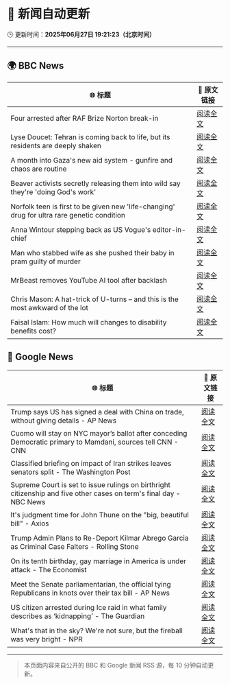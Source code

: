 # 🧠 新闻自动更新

🕒 更新时间：**2025年06月27日 19:21:23（北京时间）**

---

## 🌍 BBC News

| 🌐 标题 | 🔗 原文链接 |
|--------|-------------|
| Four arrested after RAF Brize Norton break-in | [阅读全文](https://www.bbc.com/news/articles/cq6m79n6q65o) |
| Lyse Doucet: Tehran is coming back to life, but its residents are deeply shaken | [阅读全文](https://www.bbc.com/news/articles/c939k3n41g4o) |
| A month into Gaza's new aid system - gunfire and chaos are routine | [阅读全文](https://www.bbc.com/news/articles/cwygezz3gx7o) |
| Beaver activists secretly releasing them into wild say they're 'doing God's work' | [阅读全文](https://www.bbc.com/news/articles/clygl4dv4rno) |
| Norfolk teen is first to be given new 'life-changing' drug for ultra rare genetic condition | [阅读全文](https://www.bbc.com/news/articles/c07dzrx02e0o) |
| Anna Wintour stepping back as US Vogue's editor-in-chief | [阅读全文](https://www.bbc.com/news/articles/cx2nerz0nn9o) |
| Man who stabbed wife as she pushed their baby in pram guilty of murder | [阅读全文](https://www.bbc.com/news/articles/c9qxj5d4jdro) |
| MrBeast removes YouTube AI tool after backlash | [阅读全文](https://www.bbc.com/news/articles/c15wvvjv402o) |
| Chris Mason: A hat-trick of U-turns – and this is the most awkward of the lot | [阅读全文](https://www.bbc.com/news/articles/cx240n632z3o) |
| Faisal Islam: How much will changes to disability benefits cost? | [阅读全文](https://www.bbc.com/news/articles/c9dgjjnvw54o) |

## 📰 Google News

| 🌐 标题 | 🔗 原文链接 |
|--------|-------------|
| Trump says US has signed a deal with China on trade, without giving details - AP News | [阅读全文](https://news.google.com/rss/articles/CBMilwFBVV95cUxPQngtRjJNbFhFLUJNMUpmOFJxWkYyTkNYVGdUQ0REVFFsYTE4b3FIZm1ObFZIT1dDOEVfSy10TE5JbUhvZkxMdmMwcmgtZVRfcEh4eGFUblRWNTdwUkdQTTJlb2hFV29TbXY1UmpNV0NEd3gzUGd2NmlnY1FsR1EtdEpNcUg4cUFwNWR3TVc4dTh5R2dkeWxF?oc=5) |
| Cuomo will stay on NYC mayor’s ballot after conceding Democratic primary to Mamdani, sources tell CNN - CNN | [阅读全文](https://news.google.com/rss/articles/CBMigAFBVV95cUxQZnZucmJjeHp5TmNwRk1ablA2Q0M4T1A4dTI3NTZoSm11WHd1Q3I5dDhVWmp3bFZZaHNxSS1nTmEtV1ppT3ZscU1rQWktVWcxZC1yZ0s5VHNFUElIYWFLWDNXWmRqdm1BVV9jNkdHR25DZTZ6WFRnNU1URVZDQjdZbdIBhgFBVV95cUxOS29Za214WUtFQ3l6MXdnb1pyX0lIMlotSFNNUWlxZlc3MG1RN3hfMmZDLXM2X3ViLXBmVWZYSFpDTUVVNHIweFl4ZkpRb013Qm9WNTZscFdMOG5xUEhBM0FaT0JlTjE2SGlOZUFCVVhHTnEwWjktTWhoTFp6WXF1elUtRk9xQQ?oc=5) |
| Classified briefing on impact of Iran strikes leaves senators split - The Washington Post | [阅读全文](https://news.google.com/rss/articles/CBMihgFBVV95cUxQNG8zaEFHaHk3RnJkV3YwUnhteUtsUC1yMmZWRF95MkJ6RlZ1SmVrYWZrRFc1emNqSEpSNkxYVzFLMWlMbXIzNU5DcExGeXhBWmlqSFlKQXRIR3RXOHV5eWZpRzROa0VaQ3JZWHJfSFVfLUJHcEIyVW92UnIwWUtYdjVBLVRqdw?oc=5) |
| Supreme Court is set to issue rulings on birthright citizenship and five other cases on term's final day - NBC News | [阅读全文](https://news.google.com/rss/articles/CBMivAFBVV95cUxNdnlZdXduNHNnUnJrMXEtcXFodWRCUmdHYzJQbFY0YU1yTndqTWxjenBSZjFOWkZsaFhXOTVkVjdTaThiWF9Xdmx3azBDeUZDX0dZcjZmODRwRjdHd01LMnc0bWxteGdxVFh2NW04WU15RDVpTm9NWlQ1eGxET3JFSUlpQjVqZEhEUmNZTDloNlRGMFk2YzQxZmtQOUtDcllEVWR0YjV6WXVKeVVRdVJaYkNkRnJ3NHg5RDhnbdIBVkFVX3lxTE51bGR3dW5LZzh5VTFtdEUyU25uYXpHVVR1MXRNcFlIcmRodlNHLVY4ay1ZV1ZnZ2liaUs5LUdURVU4cUFvbkRQMEhScExOYTJIcnA1UTZn?oc=5) |
| It's judgment time for John Thune on the "big, beautiful bill" - Axios | [阅读全文](https://news.google.com/rss/articles/CBMiggFBVV95cUxNc20zUGRuWm55M3JfNzNwNjVkd2xsanFsLTdxN0tfQmFDay1wVE9JTFZKOWhfdVlkZ1dQdkVvNlgybjhQMk5hc1FjOGIwcnJGbjZYNXJaZUNscVJGbUlycjlDT0k4Xy15RUtTN2V2cHVZTVNlS21pZ3NPd1dYRGtDelRR?oc=5) |
| Trump Admin Plans to Re-Deport Kilmar Abrego Garcia as Criminal Case Falters - Rolling Stone | [阅读全文](https://news.google.com/rss/articles/CBMirwFBVV95cUxPYU9BdFFIc1pZOF9qazJiZ0pZbDRiMk5ZS0M0Q2JUUGxaQVVEaFFuWnFHamtiLVlTVjQxSkJmRTg3bFJCamVWb2lsOXc1SXRYM1dOVVlQakNkVHBiWVJBN0ZoUDgwc0Z4Qnl1X1pwTEZWU1FROFN5RldxYmFqWll0X1JCUF9MMzNTNWZYajA5VTczRURleWJpWmlmWndYTHRaZUxVRnFBejNPc0ltVm9r?oc=5) |
| On its tenth birthday, gay marriage in America is under attack - The Economist | [阅读全文](https://news.google.com/rss/articles/CBMisgFBVV95cUxPWmFfa2ptakxTdVB5cUJWeVhvMDlkYVNXQkxiWWFOQnVZMlBGZ1B2bW1SRWU0OTNyQ1Uzc0w2SFNtNXk1cFo2Z2I4Nl92RUJINnI1SWdwMWU1UEpBaWkzUFRncjFsU1Q4M25jemFmU0EwaHo3cmpveWxUWVI5VkVlMENVb21mQVJFbzFZN1N0aEJYa3VQczYyM25xb19LYmYwYnZuNl9xSXF2Vk5ZZkNnMzhB?oc=5) |
| Meet the Senate parliamentarian, the official tying Republicans in knots over their tax bill - AP News | [阅读全文](https://news.google.com/rss/articles/CBMitAFBVV95cUxNM3gzbE1zX0lRVnIwREJWN3JlVi10NkdxelE1ZW9rX3ktQjVrcGFhT2lmaUhXTFNENzlSNnVlVkNodFE1NWQ5Z2dSS0pUNFZFUW9hTk1DV2J4VEkxNXZJa3VtZnNqUFhKMmNlXzhXTGdmY1ZjSHUtRnBMQkc1dm1zN0p3Tkd6eUtQR0NFcHBXQzE4SUtHY0ExVlVVMTNNdlRlSjktN1pUaVpOZkdfd1NtYnd2SUc?oc=5) |
| US citizen arrested during Ice raid in what family describes as ‘kidnapping’ - The Guardian | [阅读全文](https://news.google.com/rss/articles/CBMiiAFBVV95cUxNbDZ6YnNJSVlORTF2cmt6MHFYUDJINFBEaTJqMzBpS3ZYdnI4d1Zia2gwa0NSY0t2bjY1MHFraTlRbGRoZ0NXamZEdUp1Mm9ERkxGM1VYQjhydHE4ZGFyVGo5enZnMzJldy1fTjNGN2txLU95VVhocHdETE9ZZ2dpZDk0NUw2Wmcw?oc=5) |
| What's that in the sky? We're not sure, but the fireball was very bright - NPR | [阅读全文](https://news.google.com/rss/articles/CBMieEFVX3lxTE15N09ULXF2QzFIclJMTm1HWEk1VFNWbVdRU0V3RnZqVU9xRlY4cGR5Tmd4Z19BNE82UGoxRm1GZDZONGptNzV2ZUNpTnZ0RFV6YXhRMF83c1RhWkJXTU1oYzRSMHdiMTJxajQ0OUdTZ1BPY2FTWVhZSQ?oc=5) |

---
> 本页面内容来自公开的 BBC 和 Google 新闻 RSS 源，每 10 分钟自动更新。